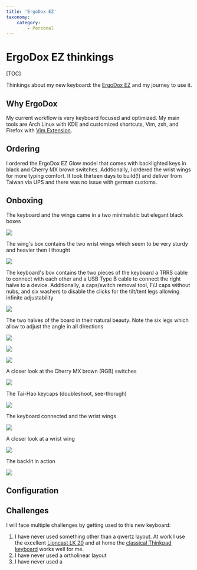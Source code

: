 ```yaml
---
title: 'ErgoDox EZ'
taxonomy:
    category:
        - Personal
---
```


# ErgoDox EZ thinkings

[TOC]

Thinkings about my new keyboard: the [ErgoDox EZ](https://ergodox-ez.com/) and my journey to use it.

## Why ErgoDox

My current workflow is very keyboard focused and optimized. My main tools are Arch Linux with KDE and customized shortcuts, Vim, zsh, and Firefox with [Vim Extension](https://github.com/tridactyl/tridactyl). 



## Ordering

I ordered the ErgoDox EZ Glow model that comes with backlighted keys in black and Cherry MX brown switches. Addtionally, I ordered the wrist wings for more typing comfort. It took thirteen days to build(!) and deliver from Taiwan via UPS and there was no issue with german customs. 

##  Onboxing

The keyboard and the wings came in a two minimalstic but elegant black boxes

![](01-boxes.jpg?link&cropResize=300,300)
    
The wing's box contains the two wrist wings which seem to be very sturdy and heavier then I thought

![](02-wings.jpg?link&cropResize=300,300)

The keyboard's box contains the two pieces of the keyboard a TRRS cable to connect with each other and a USB Type B cable to connect the right halve to a device. Additionally, a caps/switch removal tool, F/J caps without nubs, and six washers to disable the clicks for the tilt/tent legs allowing infinite adjustability

![](03-board.jpg?link&cropResize=300,300)

The two halves of the board in their natural beauty. Note the six legs which allow to adjust the angle in all directions

![](04-board.jpg?link&cropResize=300,300)

![](05-board.jpg?link&cropResize=300,300)

![](06-board.jpg?link&cropResize=300,300)

A closer look at the Cherry MX brown (RGB) switches

![](07-switches.jpg?link&cropResize=300,300)

The Tai-Hao keycaps (doubleshoot, see-thorugh)

![](08-switches.jpg?link&cropResize=300,300)

The keyboard connected and the wrist wings

![](09-full.jpg?link&cropResize=300,300)

A closer look at a wrist wing

![](10-wing.jpg?link&cropResize=300,300)

The backlit in action

![](11-glow.jpg?link&cropResize=300,300)


## Configuration

## Challenges

I will face multiple challenges by getting used to this new keyboard:

1. I have never used something other than a qwertz layout. At work I use the excellent [Lioncast LK 20](https://www.lioncast.com/en/product/lk20-gaming-keyboard/) and at home the [classical Thinkpad keyboard](https://knowledge.rootknecht.net/thinkpad-adventures#replacing-x230-keyboard) works well for me.
2. I have never used a ortholinear layout
3. I have never used a 
